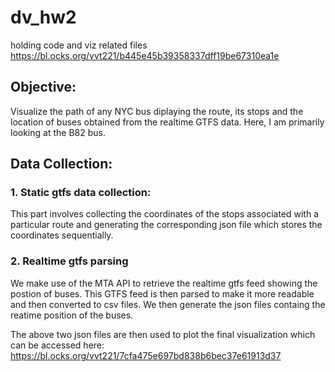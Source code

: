 # dv_hw2
holding code and viz related files
https://bl.ocks.org/vvt221/b445e45b39358337dff19be67310ea1e

## Objective:
Visualize the path of any NYC bus diplaying the route, its stops and the location of buses obtained from the realtime GTFS data.
Here, I am primarily looking at the B82 bus.

## Data Collection:

### 1. Static gtfs data collection:
This part involves collecting the coordinates of the stops associated with a particular route and generating the corresponding json file which stores the coordinates sequentially.

### 2. Realtime gtfs parsing
We make use of the MTA API to retrieve the realtime gtfs feed showing the postion of buses. This GTFS feed is then parsed to make it more readable and then converted to csv files.
We then generate the json files containg the reatime position of the buses.


The above two json files are then used to plot the final visualization which can be accessed here:
https://bl.ocks.org/vvt221/7cfa475e697bd838b6bec37e61913d37




